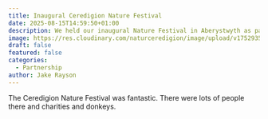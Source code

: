 ```yaml
---
title: Inaugural Ceredigion Nature Festival
date: 2025-08-15T14:59:50+01:00
description: We held our inaugural Nature Festival in Aberystwyth as part of Wales Nature Week,
image: https://res.cloudinary.com/naturceredigion/image/upload/v1752935443/250709-nature-festival-tasha-tir-natur-stall.jpg
draft: false
featured: false
categories:
  - Partnership
author: Jake Rayson
---
```

The Ceredigion Nature Festival was fantastic. There were lots of people there and charities and donkeys.